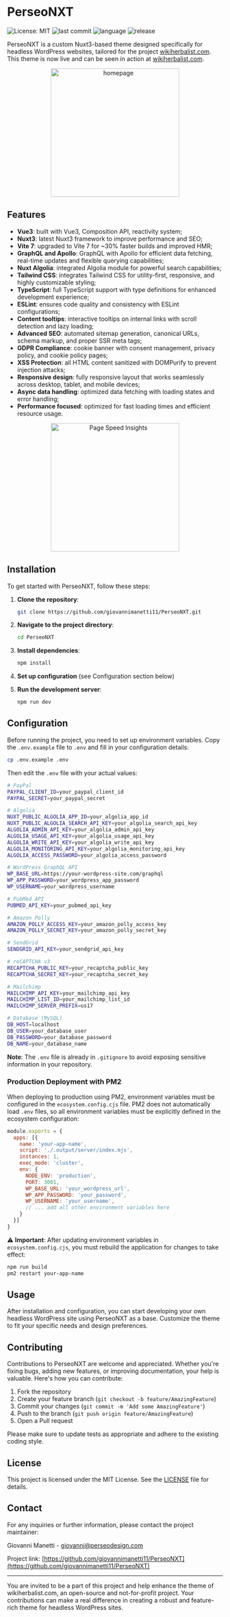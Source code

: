 # PerseoNXT

![License: MIT](https://img.shields.io/badge/License-MIT-yellow.svg)
![last commit](https://img.shields.io/github/last-commit/giovannimanetti11/PerseoNXT)
![language](https://img.shields.io/github/languages/top/giovannimanetti11/PerseoNXT)
![release](https://img.shields.io/github/v/release/giovannimanetti11/PerseoNXT?include_prereleases)

PerseoNXT is a custom Nuxt3-based theme designed specifically for headless WordPress websites, tailored for the project [wikiherbalist.com](https://wikiherbalist.com). This theme is now live and can be seen in action at [wikiherbalist.com](https://wikiherbalist.com).

<p align="center">
<img src="https://github.com/user-attachments/assets/1b48f4bd-8628-4e8f-bea2-8e28bf12b7d6" alt="homepage" width="300">
</p>

## Features

- **Vue3**: built with Vue3, Composition API, reactivity system;
- **Nuxt3**: latest Nuxt3 framework to improve performance and SEO;
- **Vite 7**: upgraded to Vite 7 for ~30% faster builds and improved HMR;
- **GraphQL and Apollo**: GraphQL with Apollo for efficient data fetching, real-time updates and flexible querying capabilities;
- **Nuxt Algolia**: integrated Algolia module for powerful search capabilities;
- **Tailwind CSS**: integrates Tailwind CSS for utility-first, responsive, and highly customizable styling;
- **TypeScript**: full TypeScript support with type definitions for enhanced development experience;
- **ESLint**: ensures code quality and consistency with ESLint configurations;
- **Content tooltips**: interactive tooltips on internal links with scroll detection and lazy loading;
- **Advanced SEO**: automated sitemap generation, canonical URLs, schema markup, and proper SSR meta tags;
- **GDPR Compliance**: cookie banner with consent management, privacy policy, and cookie policy pages;
- **XSS Protection**: all HTML content sanitized with DOMPurify to prevent injection attacks;
- **Responsive design**: fully responsive layout that works seamlessly across desktop, tablet, and mobile devices;
- **Async data handling**: optimized data fetching with loading states and error handling;
- **Performance focused**: optimized for fast loading times and efficient resource usage.

<p align="center">
  <img src="https://github.com/user-attachments/assets/1ba482cb-f808-4e3b-b42b-7ae20b2c8d58" alt="Page Speed Insights" width="300">
</p>

## Installation

To get started with PerseoNXT, follow these steps:

1. **Clone the repository**:
   ```bash
   git clone https://github.com/giovannimanetti11/PerseoNXT.git
   ```

2. **Navigate to the project directory**:
   ```bash
   cd PerseoNXT
   ```

3. **Install dependencies**:
   ```bash
   npm install
   ```

4. **Set up configuration** (see Configuration section below)

5. **Run the development server**:
   ```bash
   npm run dev
   ```

## Configuration

Before running the project, you need to set up environment variables. Copy the `.env.example` file to `.env` and fill in your configuration details:

```bash
cp .env.example .env
```

Then edit the `.env` file with your actual values:

```bash
# PayPal
PAYPAL_CLIENT_ID=your_paypal_client_id
PAYPAL_SECRET=your_paypal_secret

# Algolia
NUXT_PUBLIC_ALGOLIA_APP_ID=your_algolia_app_id
NUXT_PUBLIC_ALGOLIA_SEARCH_API_KEY=your_algolia_search_api_key
ALGOLIA_ADMIN_API_KEY=your_algolia_admin_api_key
ALGOLIA_USAGE_API_KEY=your_algolia_usage_api_key
ALGOLIA_WRITE_API_KEY=your_algolia_write_api_key
ALGOLIA_MONITORING_API_KEY=your_algolia_monitoring_api_key
ALGOLIA_ACCESS_PASSWORD=your_algolia_access_password

# WordPress GraphQL API
WP_BASE_URL=https://your-wordpress-site.com/graphql
WP_APP_PASSWORD=your_wordpress_app_password
WP_USERNAME=your_wordpress_username

# PubMed API
PUBMED_API_KEY=your_pubmed_api_key

# Amazon Polly
AMAZON_POLLY_ACCESS_KEY=your_amazon_polly_access_key
AMAZON_POLLY_SECRET_KEY=your_amazon_polly_secret_key

# SendGrid
SENDGRID_API_KEY=your_sendgrid_api_key

# reCAPTCHA v3
RECAPTCHA_PUBLIC_KEY=your_recaptcha_public_key
RECAPTCHA_SECRET_KEY=your_recaptcha_secret_key

# Mailchimp
MAILCHIMP_API_KEY=your_mailchimp_api_key
MAILCHIMP_LIST_ID=your_mailchimp_list_id
MAILCHIMP_SERVER_PREFIX=us17

# Database (MySQL)
DB_HOST=localhost
DB_USER=your_database_user
DB_PASSWORD=your_database_password
DB_NAME=your_database_name
```

**Note**: The `.env` file is already in `.gitignore` to avoid exposing sensitive information in your repository.

### Production Deployment with PM2

When deploying to production using PM2, environment variables must be configured in the `ecosystem.config.cjs` file. PM2 does not automatically load `.env` files, so all environment variables must be explicitly defined in the ecosystem configuration:

```javascript
module.exports = {
  apps: [{
    name: 'your-app-name',
    script: './.output/server/index.mjs',
    instances: 1,
    exec_mode: 'cluster',
    env: {
      NODE_ENV: 'production',
      PORT: 3001,
      WP_BASE_URL: 'your_wordpress_url',
      WP_APP_PASSWORD: 'your_password',
      WP_USERNAME: 'your_username',
      // ... add all other environment variables here
    }
  }]
}
```

⚠️ **Important**: After updating environment variables in `ecosystem.config.cjs`, you must rebuild the application for changes to take effect:

```bash
npm run build
pm2 restart your-app-name
```

## Usage

After installation and configuration, you can start developing your own headless WordPress site using PerseoNXT as a base. Customize the theme to fit your specific needs and design preferences.

## Contributing

Contributions to PerseoNXT are welcome and appreciated. Whether you're fixing bugs, adding new features, or improving documentation, your help is valuable. Here's how you can contribute:

1. Fork the repository
2. Create your feature branch (`git checkout -b feature/AmazingFeature`)
3. Commit your changes (`git commit -m 'Add some AmazingFeature'`)
4. Push to the branch (`git push origin feature/AmazingFeature`)
5. Open a Pull request

Please make sure to update tests as appropriate and adhere to the existing coding style.

## License

This project is licensed under the MIT License. See the [LICENSE](LICENSE) file for details.

## Contact

For any inquiries or further information, please contact the project maintainer:

Giovanni Manetti - [giovanni@perseodesign.com](mailto:giovanni@perseodesign.com)

Project link: [https://github.com/giovannimanetti11/PerseoNXT](https://github.com/giovannimanetti11/PerseoNXT)

---

You are invited to be a part of this project and help enhance the theme of wikiherbalist.com, an open-source and not-for-profit project. Your contributions can make a real difference in creating a robust and feature-rich theme for headless WordPress sites.
